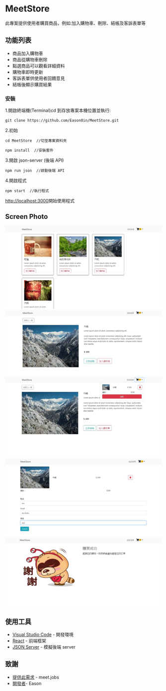 # MeetStore

此專案提供使用者購買商品，例如:加入購物車、刪除、結帳及客訴表單等

## 功能列表

- 商品加入購物車
- 商品從購物車刪除
- 點選商品可以觀看詳細資料
- 購物車即時更新
- 客訴表單供使用者回饋意見
- 結帳後顯示購買結果

### 安裝

1.開啟終端機(Terminal)cd 到存放專案本機位置並執行:

```
git clone https://github.com/Eason0in/MeetStore.git
```

2.初始

```
cd MeetStore  //切至專案資料夾
```

```
npm install  //安裝套件
```

3.開啟 json-server (後端 API)

```
npm run json  //啟動後端 API
```

4.開啟程式

```
npm start  //執行程式
```

[http://localhost:3000](http://localhost:3000)開始使用程式

## Screen Photo

![首頁](https://github.com/Eason0in/MeetStore/blob/master/public/img/index.JPG)
![商品詳細](https://github.com/Eason0in/MeetStore/blob/master/public/img/detail.JPG)
![購物車](https://github.com/Eason0in/MeetStore/blob/master/public/img/cart.JPG)
![付款](https://github.com/Eason0in/MeetStore/blob/master/public/img/pay.JPG)
![購買結果](https://github.com/Eason0in/MeetStore/blob/master/public/img/result.JPG)

## 使用工具

- [Visual Studio Code](https://visualstudio.microsoft.com/zh-hant/) - 開發環境
- [React](https://reactjs.org/) - 前端框架
- [JSON Server](https://www.npmjs.com/package/json-server) - 模擬後端 server

## 致謝

- [提供此需求](https://meet.jobs/zh-TW) - meet.jobs
- [開發者](https://github.com/Eason0in)- Eason
